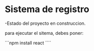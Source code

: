 <h1> Sistema de registro</h1>

-Estado del proyecto en construccion.

para ejecutar el sitema, debes poner:

´´´npm install react ´´´´

